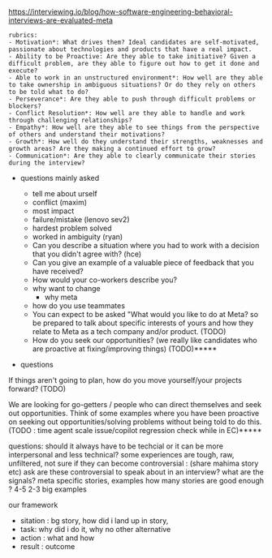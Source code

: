 https://interviewing.io/blog/how-software-engineering-behavioral-interviews-are-evaluated-meta

    rubrics:
    - Motivation*: What drives them? Ideal candidates are self-motivated, passionate about technologies and products that have a real impact.
    - Ability to be Proactive: Are they able to take initiative? Given a difficult problem, are they able to figure out how to get it done and execute?
    - Able to work in an unstructured environment*: How well are they able to take ownership in ambiguous situations? Or do they rely on others to be told what to do?
    - Perseverance*: Are they able to push through difficult problems or blockers?
    - Conflict Resolution*: How well are they able to handle and work through challenging relationships?
    - Empathy*: How well are they able to see things from the perspective of others and understand their motivations?
    - Growth*: How well do they understand their strengths, weaknesses and growth areas? Are they making a continued effort to grow?
    - Communication*: Are they able to clearly communicate their stories during the interview?


- questions mainly asked
    - tell me about urself
    - conflict (maxim)
    - most impact 
    - failure/mistake (lenovo sev2)
    - hardest problem solved
    - worked in ambiguity (ryan)
    - Can you describe a situation where you had to work with a decision that you didn't agree with? (hce)
    - Can you give an example of a valuable piece of feedback that you have received?
    - How would your co-workers describe you?
    - why want to change
        - why meta
    - how do you use teammates
    - You can expect to be asked "What would you like to do at Meta? so be prepared to talk about specific interests of yours and how they relate to Meta as a tech company and/or product. (TODO)
    - How do you seek our opportunities? (we really like candidates who are proactive at fixing/improving things) (TODO)*****



- questions



If things aren't going to plan, how do you move yourself/your projects forward? (TODO)


We are looking for go-getters / people who can direct themselves and seek out opportunities. Think of some examples where you have been proactive on seeking out opportunities/solving problems without being told to do this. (TODO : time agent scale issue/copilot regression check while in EC)*****



questions:
should it always have to be techcial or it can be more interpersonal and less technical?
some experiences are tough, raw, unfiltered, not sure if they can become controversial : (share mahima story etc) ask are these controversial to speak about in an interview?
what are the signals?
meta specific stories, examples
how many stories are good enough ? 4-5
    2-3 big examples

our framework
- sitation : bg story, how did i land up in story, 
- task: why did i do it, why no other alternative
- action : what and how
- result : outcome